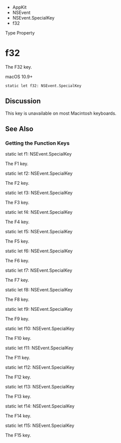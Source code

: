

- AppKit
- NSEvent
- NSEvent.SpecialKey
-  f32 

Type Property

# f32

The F32 key.

macOS 10.9+

``` source
static let f32: NSEvent.SpecialKey
```

## Discussion

This key is unavailable on most Macintosh keyboards.

## See Also

### Getting the Function Keys

static let f1: NSEvent.SpecialKey

The F1 key.

static let f2: NSEvent.SpecialKey

The F2 key.

static let f3: NSEvent.SpecialKey

The F3 key.

static let f4: NSEvent.SpecialKey

The F4 key.

static let f5: NSEvent.SpecialKey

The F5 key.

static let f6: NSEvent.SpecialKey

The F6 key.

static let f7: NSEvent.SpecialKey

The F7 key.

static let f8: NSEvent.SpecialKey

The F8 key.

static let f9: NSEvent.SpecialKey

The F9 key.

static let f10: NSEvent.SpecialKey

The F10 key.

static let f11: NSEvent.SpecialKey

The F11 key.

static let f12: NSEvent.SpecialKey

The F12 key.

static let f13: NSEvent.SpecialKey

The F13 key.

static let f14: NSEvent.SpecialKey

The F14 key.

static let f15: NSEvent.SpecialKey

The F15 key.

